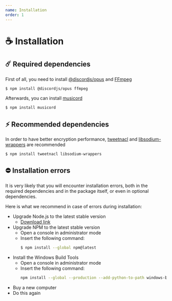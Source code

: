 ```yaml
---
name: Installation
order: 1
---
```


# ☕ Installation

## ☄️ Required dependencies

First of all, you need to install [@discordjs/opus](https://www.npmjs.com/package/@discordjs/opus) and [FFmpeg](https://www.npmjs.com/package/ffmpeg)
```sh
$ npm install @discordjs/opus ffmpeg
```

Afterwards, you can install [musicord](https://www.npmjs.com/package/musicord)
```sh
$ npm install musicord
```

## ⚡ Recommended dependencies

In order to have better encryption performance, [tweetnacl](https://www.npmjs.com/package/tweetnacl) and [libsodium-wrappers](https://www.npmjs.com/package/libsodium-wrappers) are recommended
```sh
$ npm install tweetnacl libsodium-wrappers
```

## ⛔ Installation errors

It is very likely that you will encounter installation errors, both in the required dependencies and in the package itself, or even in optional dependencies.

Here is what we recommend in case of errors during installation:
- Upgrade Node.js to the latest stable version
    - [Download link](https://nodejs.org/en/download/)
- Upgrade NPM to the latest stable version
    - Open a console in administrator mode
    - Insert the following command:
        ```sh
        $ npm install --global npm@latest
        ```
- Install the Windows Build Tools
    - Open a console in administrator mode
    - Insert the following command: 
        ```sh
        npm install --global --production --add-python-to-path windows-build-tools
        ```
- Buy a new computer
- Do this again